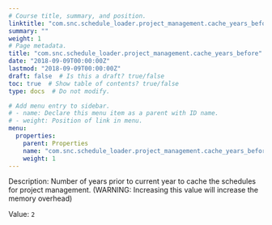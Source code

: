```yaml
---
# Course title, summary, and position.
linktitle: "com.snc.schedule_loader.project_management.cache_years_before"
summary: ""
weight: 1
# Page metadata.
title: "com.snc.schedule_loader.project_management.cache_years_before"
date: "2018-09-09T00:00:00Z"
lastmod: "2018-09-09T00:00:00Z"
draft: false  # Is this a draft? true/false
toc: true  # Show table of contents? true/false
type: docs  # Do not modify.

# Add menu entry to sidebar.
# - name: Declare this menu item as a parent with ID name.
# - weight: Position of link in menu.
menu:
  properties:
    parent: Properties
    name: "com.snc.schedule_loader.project_management.cache_years_before"
    weight: 1
---
```


Description: Number of years prior to current year to cache the schedules for project management. (WARNING: Increasing this value will increase the memory overhead)


Value: `2`